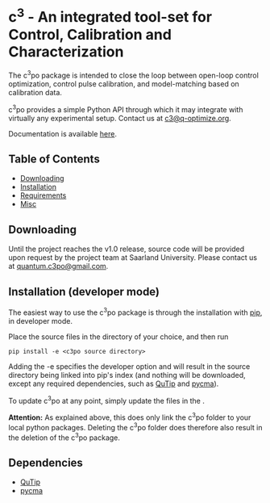 # c<sup>3</sup> - An integrated tool-set for Control, Calibration and Characterization

The c<sup>3</sup>po package is intended to close the loop between open-loop control optimization, control pulse calibration, and model-matching based on calibration data.

c<sup>3</sup>po  provides a simple Python API through which it may integrate with virtually any experimental setup.
Contact us at [c3@q-optimize.org](mailto://quantum.c3po@gmail.com).

Documentation is available [here](https://c3-toolset.readthedocs.io).

## Table of Contents
* [Downloading](#downloading)
* [Installation](#installation)  
* [Requirements](#requirements)  
* [Misc](#misc)  

<a name="downloading"><a/>
## Downloading
Until the project reaches the v1.0 release, source code will be provided upon request by the project team at Saarland University. Please contact us at [quantum.c3po@gmail.com](mailto://quantum.c3po@gmail.com).

<a name="installation"><a/>
## Installation (developer mode)

The easiest way to use the c<sup>3</sup>po package is through the installation with [pip](https://pypi.org/project/pip/), in developer mode.

Place the source files in the directory of your choice, and then run
```
pip install -e <c3po source directory>
```
Adding the -e specifies the developer option and will result in the source directory being linked into pip's index (and nothing will be downloaded, except any required dependencies, such as [QuTip](http://qutip.org/) and [pycma](https://github.com/CMA-ES/pycma)).

To update c<sup>3</sup>po at any point, simply update the files in the <c3po source directory>.


**Attention:** As explained above, this does only link the c<sup>3</sup>po folder to your
local python packages. Deleting the c<sup>3</sup>po folder does therefore also result in
the deletion of the c<sup>3</sup>po package.


<a name="requirements"><a/>
## Dependencies
- [QuTip](http://qutip.org/)
- [pycma](https://github.com/CMA-ES/pycma)
